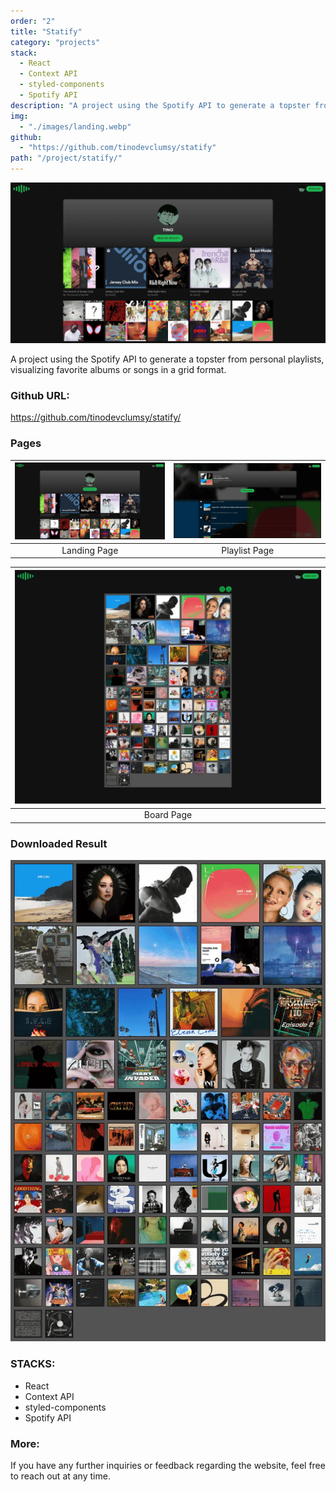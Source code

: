 ```yaml
---
order: "2"
title: "Statify"
category: "projects"
stack:
  - React
  - Context API
  - styled-components
  - Spotify API
description: "A project using the Spotify API to generate a topster from personal playlists, visualizing favorite albums or songs in a grid format."
img:
  - "./images/landing.webp"
github:
  - "https://github.com/tinodevclumsy/statify"
path: "/project/statify/"
---
```


![Seungjun Lee's Webiste](./images/landing.webp)

<div class="thumbnail">
</div>

A project using the Spotify API to generate a topster from personal playlists, visualizing favorite albums or songs in a grid format.

### Github URL:

<https://github.com/tinodevclumsy/statify/>

### Pages

| ![image](./images/landing.webp) | ![image](./images/playlist.webp) |
| :-----------------------------: | :------------------------------: |
|          Landing Page           |          Playlist Page           |

| ![Seungjun Lee's Webiste](./images/board.webp) |
| :--------------------------------------------: |
|                   Board Page                   |

### Downloaded Result

![Seungjun Lee's Webiste](./images/sample.webp)

### STACKS:

- React
- Context API
- styled-components
- Spotify API

### More:

If you have any further inquiries or feedback regarding the website, feel free to reach out at any time.
